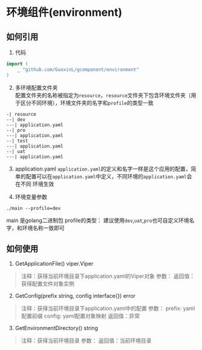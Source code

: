 # 环境组件(environment)
## 如何引用
1. 代码
```go
import (
    _ "github.com/GuoxinL/gcomponent/environment"
)
```
2. 多环境配置文件夹  
配置文件夹的名称被指定为`resource`，`resource`文件夹下包含环境文件夹（用于区分不同环境），环境文件夹的名字和`profile`的类型一致  
```
-| resource
--| dev
---| application.yaml
--| pro
---| application.yaml
--| test
---| application.yaml
--| uat
---| application.yaml
```

3. application.yaml
`application.yaml`的定义和名字一样是这个应用的配置，简单的配置可以在`application.yaml`中定义，不同环境的`application.yaml`会在不同
环境生效  

4. 环境变量参数
```
./main --profile=dev
```
main 是golang二进制包
profile的类型：
建议使用`dev`,`uat`,`pro`也可自定义环境名字，和环境名称一致即可

## 如何使用
1. GetApplicationFile() viper.Viper  
>注释：获得当前环境目录下application.yaml的Viper对象
>参数：
>返回值：获得配置文件对象实例

2. GetConfig(prefix string, config interface{}) error  
>注释：获得当前环境目录下application.yaml中的配置
>参数：
>    prefix: yaml配置前缀
>    config: yaml配置对象映射
>返回值：异常

3. GetEnvironmentDirectory() string  
>注释：获得当前环境目录
>参数：
>返回值：当前环境目录